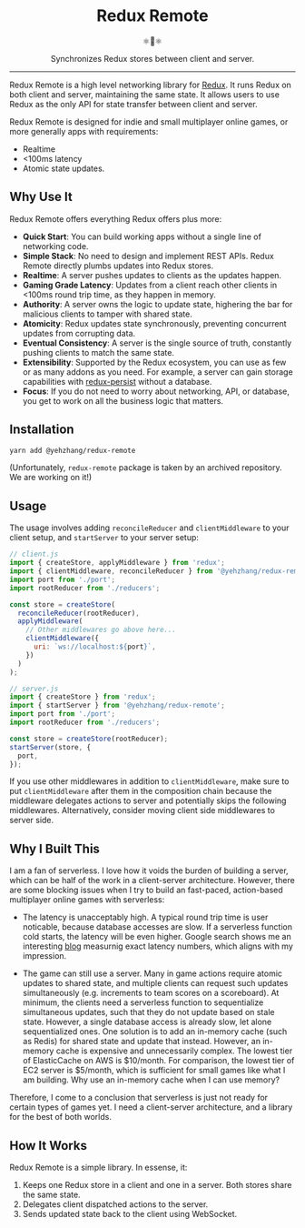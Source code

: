 <div align="center">
  <h1>Redux Remote</h1>
  <p>⚛️🔄⚛️</p>
  <p>Synchronizes Redux stores between client and server.</p>
</div>

<hr />

Redux Remote is a high level networking library for [Redux](https://github.com/reduxjs/redux). It runs Redux on both client and server, maintaining the same state. It allows users to use Redux as the only API for state transfer between client and server.

Redux Remote is designed for indie and small multiplayer online games, or more generally apps with requirements:

- Realtime
- <100ms latency
- Atomic state updates.

## Why Use It

Redux Remote offers everything Redux offers plus more:

- **Quick Start**: You can build working apps without a single line of networking code.
- **Simple Stack**: No need to design and implement REST APIs. Redux Remote directly plumbs updates into Redux stores.
- **Realtime**: A server pushes updates to clients as the updates happen.
- **Gaming Grade Latency**: Updates from a client reach other clients in <100ms round trip time, as they happen in memory.
- **Authority**: A server owns the logic to update state, highering the bar for malicious clients to tamper with shared state.
- **Atomicity**: Redux updates state synchronously, preventing concurrent updates from corrupting data.
- **Eventual Consistency**: A server is the single source of truth, constantly pushing clients to match the same state.
- **Extensibility**: Supported by the Redux ecosystem, you can use as few or as many addons as you need. For example, a server can gain storage capabilities with [redux-persist](https://github.com/rt2zz/redux-persist) without a database.
- **Focus**: If you do not need to worry about networking, API, or database, you get to work on all the business logic that matters.

## Installation

```sh
yarn add @yehzhang/redux-remote
```

(Unfortunately, `redux-remote` package is taken by an archived repository. We are working on it!)

## Usage

The usage involves adding `reconcileReducer` and `clientMiddleware` to your client setup, and `startServer` to your server setup:

```js
// client.js
import { createStore, applyMiddleware } from 'redux';
import { clientMiddleware, reconcileReducer } from '@yehzhang/redux-remote';
import port from './port';
import rootReducer from './reducers';

const store = createStore(
  reconcileReducer(rootReducer),
  applyMiddleware(
    // Other middlewares go above here...
    clientMiddleware({
      uri: `ws://localhost:${port}`,
    })
  )
);

// server.js
import { createStore } from 'redux';
import { startServer } from '@yehzhang/redux-remote';
import port from './port';
import rootReducer from './reducers';

const store = createStore(rootReducer);
startServer(store, {
  port,
});
```

If you use other middlewares in addition to `clientMiddleware`, make sure to put `clientMiddleware` after them in the composition chain because the middleware delegates actions to server and potentially skips the following middlewares. Alternatively, consider moving client side middlewares to server side.

## Why I Built This

I am a fan of serverless. I love how it voids the burden of building a server, which can be half of the work in a client-server architecture. However, there are some blocking issues when I try to build an fast-paced, action-based multiplayer online games with serverless:

- The latency is unacceptably high. A typical round trip time is user noticable, because database accesses are slow. If a serverless function cold starts, the latency will be even higher. Google search shows me an interesting [blog](https://serialized.net/2021/03/serverless_gaming_limits/) measurnig exact latency numbers, which aligns with my impression.

- The game can still use a server. Many in game actions require atomic updates to shared state, and multiple clients can request such updates simultaneously (e.g. increments to team scores on a scoreboard). At minimum, the clients need a serverless function to sequentialize simultaneous updates, such that they do not update based on stale state. However, a single database access is already slow, let alone sequentialized ones. One solution is to add an in-memory cache (such as Redis) for shared state and update that instead. However, an in-memory cache is expensive and unnecessarily complex. The lowest tier of ElasticCache on AWS is $10/month. For comparison, the lowest tier of EC2 server is $5/month, which is sufficient for small games like what I am building. Why use an in-memory cache when I can use memory?

Therefore, I come to a conclusion that serverless is just not ready for certain types of games yet. I need a client-server architecture, and a library for the best of both worlds.

## How It Works

Redux Remote is a simple library. In essense, it:

1. Keeps one Redux store in a client and one in a server. Both stores share the same state.
1. Delegates client dispatched actions to the server.
1. Sends updated state back to the client using WebSocket.

